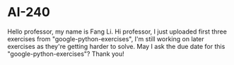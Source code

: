 # AI-240
Hello professor, my name is Fang Li.
Hi professor, I just uploaded first three exercises from "google-python-exercises", I'm still working on later exercises as they're getting harder to solve.
May I ask the due date for this "google-python-exercises"? Thank you!
